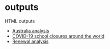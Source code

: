 # outputs
HTML outputs

* [Australia analysis](aust-covid/)
* [COVID-19 school closures around the world](covid19-school-closures/)
* [Renewal analysis](renewal-covid/)
